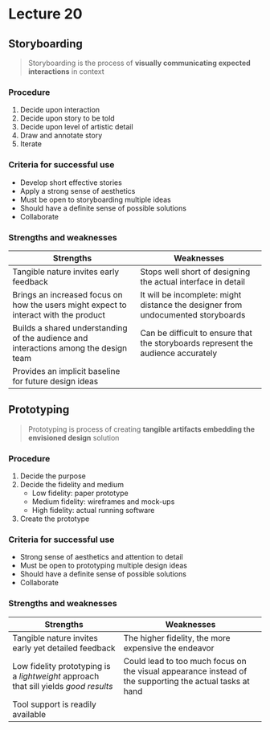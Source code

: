 # Lecture 20

## Storyboarding

> Storyboarding is the process of **visually communicating expected interactions** in context

### Procedure

1) Decide upon interaction
2) Decide upon story to be told
3) Decide upon level of artistic detail
4) Draw and annotate story
5) Iterate

### Criteria for successful use

- Develop short effective stories
- Apply a strong sense of aesthetics
- Must be open to storyboarding multiple ideas
- Should have a definite sense of possible solutions
- Collaborate

### Strengths and weaknesses

| Strengths | Weaknesses |
| --------- | ---------- |
| Tangible nature invites early feedback | Stops well short of designing the actual interface in detail |
| Brings an increased focus on how the users might expect to interact with the product | It will be incomplete: might distance the designer from undocumented storyboards |
| Builds a shared understanding of the audience and interactions among the design team | Can be difficult to ensure that the storyboards represent the audience accurately |
| Provides an implicit baseline for future design ideas | |

## Prototyping

> Prototyping is process of creating **tangible artifacts embedding the envisioned design** solution

### Procedure

1) Decide the purpose
2) Decide the fidelity and medium
    - Low fidelity: paper prototype
    - Medium fidelity: wireframes and mock-ups
    - High fidelity: actual running software
3) Create the prototype

### Criteria for successful use

- Strong sense of aesthetics and attention to detail
- Must be open to prototyping multiple design ideas
- Should have a definite sense of possible solutions
- Collaborate

### Strengths and weaknesses

| Strengths | Weaknesses |
| --------- | ---------- |
| Tangible nature invites early yet detailed feedback | The higher fidelity, the more expensive the endeavor |
|Low fidelity prototyping is a *lightweight* approach that sill yields *good results* | Could lead to too much focus on the visual appearance instead of the supporting the actual tasks at hand |
|Tool support is readily available | |